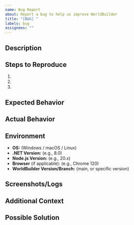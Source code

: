 ```yaml
---
name: Bug Report
about: Report a bug to help us improve WorldBuilder
title: "[BUG] "
labels: bug
assignees: ""
---
```


## Description

<!-- Clear, concise description of the bug -->

## Steps to Reproduce

1. 
2. 
3. 

## Expected Behavior

<!-- What should happen? -->

## Actual Behavior

<!-- What actually happens? -->

## Environment

- **OS:** (Windows / macOS / Linux)
- **.NET Version:** (e.g., 8.0)
- **Node.js Version:** (e.g., 20.x)
- **Browser** (if applicable): (e.g., Chrome 120)
- **WorldBuilder Version/Branch:** (main, or specific version)

## Screenshots/Logs

<!-- Attach screenshots, error logs, or stack traces -->

## Additional Context

<!-- Any other relevant information? -->

## Possible Solution

<!-- Optional: suggest a fix or possible solution -->
